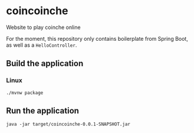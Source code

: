 # coincoinche
Website to play coinche online

For the moment, this repository only contains boilerplate from Spring Boot, as well as a `HelloController`.

## Build the application

### Linux

`./mvnw package`

## Run the application

`java -jar target/coincoinche-0.0.1-SNAPSHOT.jar`
